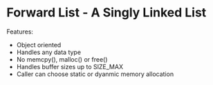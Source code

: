 # Forward List - A Singly Linked List

Features:

* Object oriented
* Handles any data type
* No memcpy(), malloc() or free()
* Handles buffer sizes up to SIZE_MAX
* Caller can choose static or dyanmic memory allocation